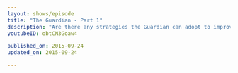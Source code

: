 ```yaml
---
layout: shows/episode
title: "The Guardian - Part 1"
description: "Are there any strategies the Guardian can adopt to improve performance for their users? Paul Lewis takes a look in the very first episode of Supercharged!"
youtubeID: obtCN3Goaw4

published_on: 2015-09-24
updated_on: 2015-09-24

---
```

